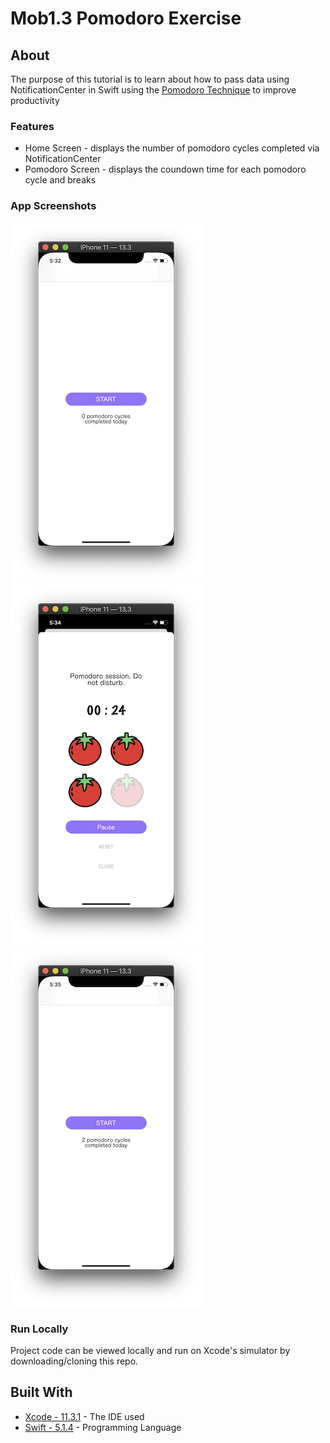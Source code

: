 # Mob1.3 Pomodoro Exercise

## About
The purpose of this tutorial is to learn about how to pass data using NotificationCenter in Swift using the [Pomodoro Technique](https://en.wikipedia.org/wiki/Pomodoro_Technique) to improve productivity

### Features
* Home Screen - displays the number of pomodoro cycles completed via NotificationCenter
* Pomodoro Screen - displays the coundown time for each pomodoro cycle and breaks

### App Screenshots
![](images/image1.png)![](images/image2.png)![](images/image3.png)

### Run Locally

Project code can be viewed locally  and run on Xcode's simulator by downloading/cloning this repo.

## Built With
* [Xcode - 11.3.1](https://developer.apple.com/xcode/) - The IDE used
* [Swift - 5.1.4](https://developer.apple.com/swift/) - Programming Language

